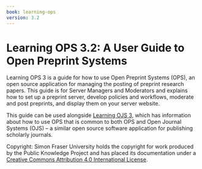 ```yaml
---
book: learning-ops
version: 3.2
---
```


# Learning OPS 3.2: A User Guide to Open Preprint Systems

Learning OPS 3 is a guide for how to use Open Preprint Systems (OPS), an open source application for managing the posting of preprint research papers. This guide is for Server Managers and Moderators and explains how to set up a preprint server, develop policies and workflows, moderate and post preprints, and display them on your server website.

This guide can be used alongside [Learning OJS 3](/learning-ojs), which has information about how to use OPS that is common to both OPS and Open Journal Systems (OJS) – a similar open source software application for publishing scholarly journals.

Copyright: Simon Fraser University holds the copyright for work produced by the Public Knowledge Project and has placed its documentation under a [Creative Commons Attribution 4.0 International License](https://creativecommons.org/licenses/by/4.0/).
